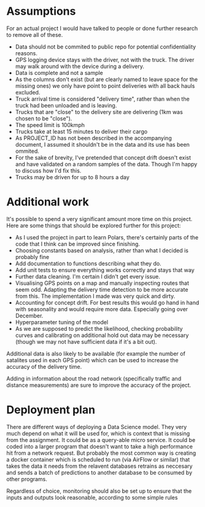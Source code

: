 # Assumptions

For an actual project I would have talked to people or done further research to remove all of these.

 - Data should not be commited to public repo for potential confidentiality reasons.
 - GPS logging device stays with the driver, not with the truck. The driver may walk around with the device during a delivery.
 - Data is complete and not a sample
 - As the columns don't exist (but are clearly named to leave space for the missing ones) we only have point to point deliveries with all back hauls excluded.
 - Truck arrival time is considered "delivery time", rather than when the truck had been unloaded and is leaving.
 - Trucks that are "close" to the delivery site are delivering (1km was chosen to be "close").
 - The speed limit is 100kmph
 - Trucks take at least 15 minutes to deliver their cargo
 - As PROJECT_ID has not been described in the accompanying document, I assumed it shouldn't be in the data and its use has been ommited.
 - For the sake of brevity, I've pretended that concept drift doesn't exist and have validated on a random samples of the data. Though I'm happy to discuss how I'd fix this.
 - Trucks may be driven for up to 8 hours a day

# Additional work

It's possible to spend a very significant amount more time on this project. Here are some things that should be explored further for this project:

 - As I used the project in part to learn Polars, there's certainly parts of the code that I think can be improved since finishing.
 - Choosing constants based on analysis, rather than what I decided is probably fine
 - Add documentation to functions describing what they do.
 - Add unit tests to ensure everything works correctly and stays that way
 - Further data cleaning. I'm certain I didn't get every issue.
 - Visualising GPS points on a map and manually inspecting routes that seem odd. Adapting the delivery time detection to be more accurate from this. The implementation I made was very quick and dirty.
 - Accounting for concept drift. For best results this would go hand in hand with seasonality and would require more data. Especially going over December.
 - Hyperparameter tuning of the model
 - As we are supposed to predict the likelihood, checking probability curves and calibrating on additional hold out data may be necessary (though we may not have sufficient data if it's a bit out).

Additional data is also likely to be available (for example the number of satalites used in each GPS point) which can be used to increase the accuracy of the delivery time.

Adding in information about the road network (specifically traffic and distance measurements) are sure to improve the accuracy of the project.

# Deployment plan

There are different ways of deploying a Data Science model. They very much depend on what it will be used for, which is context that is missing from the assignment. It could be as a query-able micro service. It could be coded into a larger program that doesn't want to take a high performance hit from a network request. But probably the most common way is creating a docker container which is scheduled to run (via AirFlow or similar) that takes the data it needs from the relavent databases retrains as neccesary and sends a batch of predictions to another database to be consumed by other programs.

Regardless of choice, monitoring should also be set up to ensure that the inputs and outputs look reasonable, according to some simple rules
